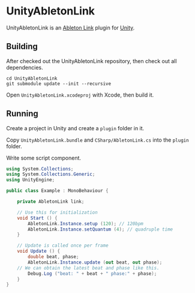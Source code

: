 # UnityAbletonLink

UnityAbletonLink is an [Ableton Link](https://github.com/Ableton/link) plugin for [Unity](https://unity3d.com).

## Building

After checked out the UnityAbletonLink repository, then check out all dependencies.

```
cd UnityAbletonLink
git submodule update --init --recursive
```

Open `UnityAbletonLink.xcodeproj` with Xcode, then build it.

## Running

Create a project in Unity and create a `plugin` folder in it.

Copy `UnityAbletonLink.bundle` and `CSharp/AbletonLink.cs` into the `plugin` folder.

Write some script component.

```Example.cs
using System.Collections;
using System.Collections.Generic;
using UnityEngine;

public class Example : MonoBehaviour {

	private AbletonLink link;

	// Use this for initialization
	void Start () {
		AbletonLink.Instance.setup (120); // 120bpm
		AbletonLink.Instance.setQuantum (4); // quadruple time
	}

	// Update is called once per frame
	void Update () {
		double beat, phase;
		AbletonLink.Instance.update (out beat, out phase);
    // We can obtain the latest beat and phase like this.
		Debug.Log ("beat: " + beat + " phase:" + phase);
	}
}
```
